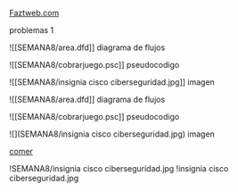 [Faztweb.com](https://www.faztweb.com)


problemas 1
[](LOGICA-DE-PROGRAMACION/SEMANA8/area.dfd)


![[SEMANA8/area.dfd]] diagrama de flujos

![[SEMANA8/cobrarjuego.psc]] pseudocodigo

![[SEMANA8/insignia cisco ciberseguridad.jpg]] imagen


![[SEMANA8/area.dfd]] diagrama de flujos

![[SEMANA8/cobrarjuego.psc]] pseudocodigo

![](SEMANA8/insignia cisco ciberseguridad.jpg) imagen

[comer](https://youtu.be/dEKEXoJEFE0?si=8J6PEHbZCHGY2AH0)


!SEMANA8/insignia cisco ciberseguridad.jpg
!insignia cisco ciberseguridad.jpg
